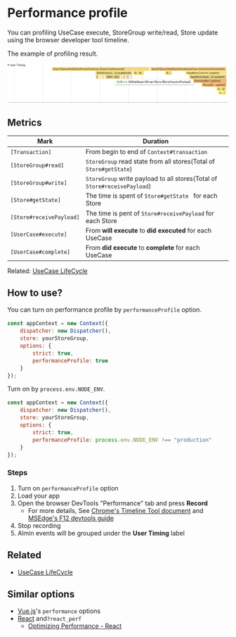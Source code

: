 # Performance profile

You can profiling UseCase execute, StoreGroup write/read, Store update using the browser developer tool timeline.

The example of profiling result.

![performance-timeline.png](./img/performance-timeline.png)

## Metrics


| Mark                     | Duration                                 |
| ------------------------ | ---------------------------------------- |
| `[Transaction]`          | From begin to end of `Context#transaction` |
| `[StoreGroup#read]`      | `StoreGroup` read state from all stores(Total of `Store#getState`) |
| `[StoreGroup#write]`     | `StoreGroup` write payload to all stores(Total of `Store#receivePayload`) |
| `[Store#getState]`       | The time is spent of `Store#getState ` for each Store |
| `[Store#receivePayload]` | The time is pent of  `Store#receivePayload` for each Store |
| `[UserCase#execute]`     | From **will execute** to **did executed** for each UseCase |
| `[UserCase#complete]`    | From **did execute** to **complete** for each UseCase |


Related: [UseCase LifeCycle](./usecase-lifecycle.md)

## How to use?

You can turn on performance profile by `performanceProfile` option. 

```js
const appContext = new Context({
    dispatcher: new Dispatcher(),
    store: yourStoreGroup,
    options: {
        strict: true,
        performanceProfile: true
    }
});
```

Turn on by `process.env.NODE_ENV`.

```js
const appContext = new Context({
    dispatcher: new Dispatcher(),
    store: yourStoreGroup,
    options: {
        strict: true,
        performanceProfile: process.env.NODE_ENV !== "production"
    }
});
```

### Steps

1. Turn on `performanceProfile` option
2. Load your app
3. Open the browser DevTools "Performance" tab and press **Record**
    - For more details, See [Chrome's Timeline Tool document](https://developers.google.com/web/tools/chrome-devtools/evaluate-performance/timeline-tool) and [MSEdge's F12 devtools guide](https://docs.microsoft.com/en-us/microsoft-edge/f12-devtools-guide/performance "F12 devtools guide - Performance - Microsoft Edge Development | Microsoft Docs")
4. Stop recording
5. Almin events will be grouped under the **User Timing** label

## Related

- [UseCase LifeCycle](./usecase-lifecycle.md)

## Similar options

- [Vue.js](https://vuejs.org/v2/api/#performance "Vue.js")'s `performance` options
- [React](https://facebook.github.io/react/ "React - A JavaScript library for building user interfaces") and`?react_perf`
    - [Optimizing Performance - React](https://facebook.github.io/react/docs/optimizing-performance.html "Optimizing Performance - React")